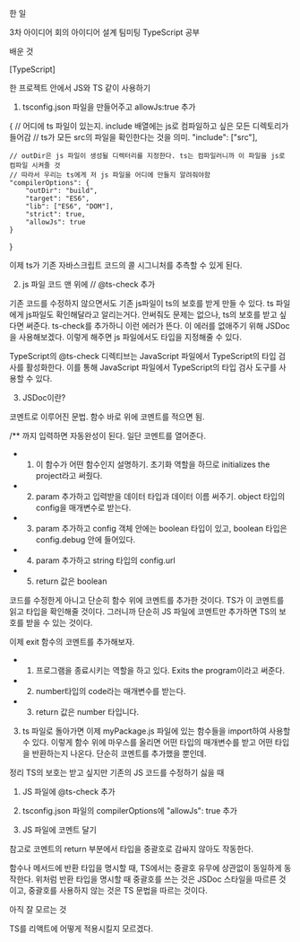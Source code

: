 한 일

3차 아이디어 회의
아이디어 설계
팀미팅
TypeScript 공부

배운 것

[TypeScript]

한 프로젝트 안에서 JS와 TS 같이 사용하기

1. tsconfig.json 파일을 만들어주고 allowJs:true 추가

{
    // 어디에 ts 파일이 있는지. include 배열에는 js로 컴파일하고 싶은 모든 디렉토리가 들어감
    // ts가 모든 src의 파일을 확인한다는 것을 의미.
    "include": ["src"],

    // outDir은 js 파일이 생성될 디렉터리를 지정한다. ts는 컴파일러니까 이 파일을 js로 컴파일 시켜줄 것
    // 따라서 우리는 ts에게 저 js 파일을 어디에 만들지 알려줘야함
    "compilerOptions": {
        "outDir": "build",
        "target": "ES6",
        "lib": ["ES6", "DOM"],
        "strict": true,
        "allowJs": true
    }
}
 

이제 ts가 기존 자바스크립트 코드의 콜 시그니처를 추측할 수 있게 된다.

 

2. js 파일 코드 맨 위에 // @ts-check 추가

기존 코드를 수정하지 않으면서도 기존 js파일이 ts의 보호를 받게 만들 수 있다. ts 파일에게 js파일도 확인해달라고 알리는거다. 안써줘도 문제는 없으나, ts의 보호를 받고 싶다면 써준다. ts-check를 추가하니 이런 에러가 뜬다. 이 에러를 없애주기 위해 JSDoc을 사용해보겠다. 이렇게 해주면 js 파일에서도 타입을 지정해줄 수 있다.

TypeScript의 @ts-check 디렉티브는 JavaScript 파일에서 TypeScript의 타입 검사를 활성화한다. 이를 통해 JavaScript 파일에서 TypeScript의 타입 검사 도구를 사용할 수 있다.


 

3. JSDoc이란?

코멘트로 이루어진 문법. 함수 바로 위에 코멘트를 적으면 됨.

/** 까지 입력하면 자동완성이 된다. 일단 코멘트를 열어준다.


- 1. 이 함수가 어떤 함수인지 설명하기. 초기화 역할을 하므로 initializes the project라고 써줬다.

- 2. param 추가하고 입력받을 데이터 타입과 데이터 이름 써주기. object 타입의 config을 매개변수로 받는다.

- 3. param 추가하고 config 객체 안에는 boolean 타입이 있고, boolean 타입은 config.debug 안에 들어있다.

- 4. param 추가하고 string 타입의 config.url

- 5. return 값은 boolean

 

코드를 수정한게 아니고 단순히 함수 위에 코멘트를 추가한 것이다. TS가 이 코멘트를 읽고 타입을 확인해줄 것이다. 그러니까 단순히 JS 파일에 코멘트만 추가하면 TS의 보호를 받을 수 있는 것이다.

 

이제 exit 함수의 코멘트를 추가해보자.

- 1. 프로그램을 종료시키는 역할을 하고 있다. Exits the program이라고 써준다.

- 2. number타입의 code라는 매개변수를 받는다.

- 3. return 값은 number 타입니다.


 

 

3. ts 파일로 돌아가면 이제 myPackage.js 파일에 있는 함수들을 import하여 사용할 수 있다. 이렇게 함수 위에 마우스를 올리면 어떤 타입의 매개변수를 받고 어떤 타입을 반환하는지 나온다. 단순히 코멘트를 추가했을 뿐인데.


 

 
정리
TS의 보호는 받고 싶지만 기존의 JS 코드를 수정하기 싫을 때

1. JS 파일에 @ts-check 추가

2. tsconfig.json 파일의 compilerOptions에 "allowJs": true 추가

3. JS 파일에 코멘트 달기

 

참고로 코멘트의 return 부분에서 타입을 중괄호로 감싸지 않아도 작동한다.

함수나 메서드에 반환 타입을 명시할 때, TS에서는 중괄호 유무에 상관없이 동일하게 동작한다. 위처럼 반환 타입을 명시할 때 중괄호를 쓰는 것은 JSDoc 스타일을 따르른 것이고, 중괄호를 사용하지 않는 것은 TS 문법을 따르는 것이다.






아직 잘 모르는 것

TS를 리액트에 어떻게 적용시킬지 모르겠다.

